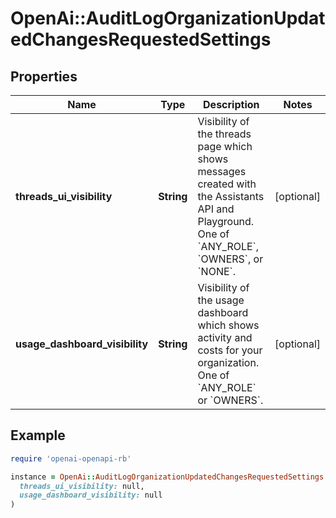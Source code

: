 # OpenAi::AuditLogOrganizationUpdatedChangesRequestedSettings

## Properties

| Name | Type | Description | Notes |
| ---- | ---- | ----------- | ----- |
| **threads_ui_visibility** | **String** | Visibility of the threads page which shows messages created with the Assistants API and Playground. One of &#x60;ANY_ROLE&#x60;, &#x60;OWNERS&#x60;, or &#x60;NONE&#x60;. | [optional] |
| **usage_dashboard_visibility** | **String** | Visibility of the usage dashboard which shows activity and costs for your organization. One of &#x60;ANY_ROLE&#x60; or &#x60;OWNERS&#x60;. | [optional] |

## Example

```ruby
require 'openai-openapi-rb'

instance = OpenAi::AuditLogOrganizationUpdatedChangesRequestedSettings.new(
  threads_ui_visibility: null,
  usage_dashboard_visibility: null
)
```

